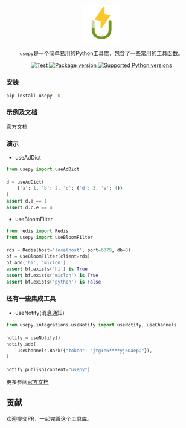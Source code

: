 <div align=center>
<img src="logo-shadow.svg" width="100" alt="logo">

`usepy`是一个简单易用的Python工具库，包含了一些常用的工具函数。

<a href="https://github.com/mic1on/usepy/actions/workflows/test.yml?query=event%3Apush+branch%3Amain" target="_blank">
    <img src="https://github.com/mic1on/usepy/workflows/test%20suite/badge.svg?branch=main&event=push" alt="Test">
</a>
<a href="https://pypi.org/project/usepy" target="_blank">
    <img src="https://img.shields.io/pypi/v/usepy.svg" alt="Package version">
</a>

<a href="https://pypi.org/project/usepy" target="_blank">
    <img src="https://img.shields.io/pypi/pyversions/usepy.svg" alt="Supported Python versions">
</a>
</div>




### 安装

```bash
pip install usepy -U
```

### 示例及文档

[官方文档](https://usepy.code05.com/)

### 演示

- useAdDict

```python
from usepy import useAdDict

d = useAdDict(
    {'a': 1, 'b': 2, 'c': {'d': 3, 'e': 4}}
)
assert d.a == 1
assert d.c.e == 4
```

- useBloomFilter

```python
from redis import Redis
from usepy import useBloomFilter

rds = Redis(host='localhost', port=6379, db=0)
bf = useBloomFilter(client=rds)
bf.add('hi', 'miclon')
assert bf.exists('hi') is True
assert bf.exists('miclon') is True
assert bf.exists('python') is False
```

### 还有一些集成工具

- useNotify(消息通知)

```python
from usepy.integrations.useNotify import useNotify, useChannels

notify = useNotify()
notify.add(
    useChannels.Bark({"token": "jtgTe6****yj6DaepQ"}),
)

notify.publish(content="usepy")
```

更多参阅[官方文档](https://usepy.code05.com/)

## 贡献

欢迎提交PR，一起完善这个工具库。
